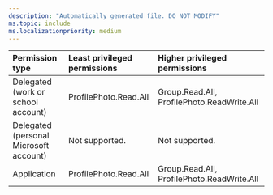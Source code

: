 ```yaml
---
description: "Automatically generated file. DO NOT MODIFY"
ms.topic: include
ms.localizationpriority: medium
---
```


|Permission type|Least privileged permissions|Higher privileged permissions|
|:---|:---|:---|
|Delegated (work or school account)|ProfilePhoto.Read.All|Group.Read.All, ProfilePhoto.ReadWrite.All|
|Delegated (personal Microsoft account)|Not supported.|Not supported.|
|Application|ProfilePhoto.Read.All|Group.Read.All, ProfilePhoto.ReadWrite.All|

